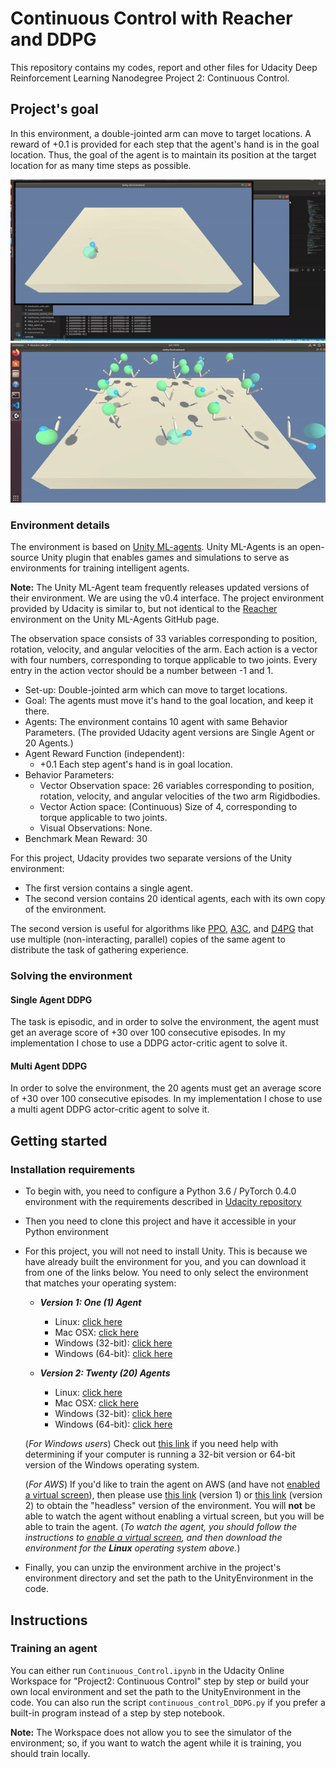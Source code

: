 # Continuous Control with Reacher and DDPG

This repository contains my codes, report and other files for Udacity Deep Reinforcement Learning Nanodegree Project 2: Continuous Control.

## Project's goal

In this environment, a double-jointed arm can move to target locations. A reward of +0.1 is provided for each step that the agent's hand is in the goal location. Thus, the goal of the agent is to maintain its position at the target location for as many time steps as possible.

![In Project 2, train an agent to maintain its position at the target location for as many time steps as possible.](media/trained.gif)
![In Project 2, train 20 agentS to maintain its position at the target location for as many time steps as possible.](media/trained_multi.gif)

### Environment details

The environment is based on [Unity ML-agents](https://github.com/Unity-Technologies/ml-agents). Unity ML-Agents is an open-source Unity plugin that enables games and simulations to serve as environments for training intelligent agents.

**Note:** The Unity ML-Agent team frequently releases updated versions of their environment. We are using the v0.4 interface. The project environment provided by Udacity is similar to, but not identical to the [Reacher](https://github.com/Unity-Technologies/ml-agents/blob/master/docs/Learning-Environment-Examples.md#reacher) environment on the Unity ML-Agents GitHub page.

The observation space consists of 33 variables corresponding to position, rotation, velocity, and angular velocities of the arm. Each action is a vector with four numbers, corresponding to torque applicable to two joints. Every entry in the action vector should be a number between -1 and 1.

- Set-up: Double-jointed arm which can move to target locations.
- Goal: The agents must move it's hand to the goal location, and keep it there.
- Agents: The environment contains 10 agent with same Behavior Parameters. (The provided Udacity agent versions are Single Agent or 20 Agents.)
- Agent Reward Function (independent):
  - +0.1 Each step agent's hand is in goal location.
- Behavior Parameters:
  - Vector Observation space: 26 variables corresponding to position, rotation, velocity, and angular velocities of the two arm Rigidbodies.
  - Vector Action space: (Continuous) Size of 4, corresponding to torque applicable to two joints.
  - Visual Observations: None.
- Benchmark Mean Reward: 30

For this project, Udacity provides two separate versions of the Unity environment:
- The first version contains a single agent.
- The second version contains 20 identical agents, each with its own copy of the environment.

The second version is useful for algorithms like [PPO](https://arxiv.org/pdf/1707.06347.pdf), [A3C](https://arxiv.org/pdf/1602.01783.pdf), and [D4PG](https://openreview.net/pdf?id=SyZipzbCb) that use multiple (non-interacting, parallel) copies of the same agent to distribute the task of gathering experience.

### Solving the environment

#### Single Agent DDPG

The task is episodic, and in order to solve the environment, the agent must get an average score of +30 over 100 consecutive episodes. In my implementation I chose to use a DDPG actor-critic agent to solve it.

#### Multi Agent DDPG

In order to solve the environment, the 20 agents must get an average score of +30 over 100 consecutive episodes. In my implementation I chose to use a multi agent DDPG actor-critic agent to solve it.

## Getting started

### Installation requirements

- To begin with, you need to configure a Python 3.6 / PyTorch 0.4.0 environment with the requirements described in [Udacity repository](https://github.com/udacity/deep-reinforcement-learning#dependencies)
- Then you need to clone this project and have it accessible in your Python environment
- For this project, you will not need to install Unity. This is because we have already built the environment for you, and you can download it from one of the links below. You need to only select the environment that matches your operating system:

    - **_Version 1: One (1) Agent_**
        - Linux: [click here](https://s3-us-west-1.amazonaws.com/udacity-drlnd/P2/Reacher/one_agent/Reacher_Linux.zip)
        - Mac OSX: [click here](https://s3-us-west-1.amazonaws.com/udacity-drlnd/P2/Reacher/one_agent/Reacher.app.zip)
        - Windows (32-bit): [click here](https://s3-us-west-1.amazonaws.com/udacity-drlnd/P2/Reacher/one_agent/Reacher_Windows_x86.zip)
        - Windows (64-bit): [click here](https://s3-us-west-1.amazonaws.com/udacity-drlnd/P2/Reacher/one_agent/Reacher_Windows_x86_64.zip)

    - **_Version 2: Twenty (20) Agents_**
        - Linux: [click here](https://s3-us-west-1.amazonaws.com/udacity-drlnd/P2/Reacher/Reacher_Linux.zip)
        - Mac OSX: [click here](https://s3-us-west-1.amazonaws.com/udacity-drlnd/P2/Reacher/Reacher.app.zip)
        - Windows (32-bit): [click here](https://s3-us-west-1.amazonaws.com/udacity-drlnd/P2/Reacher/Reacher_Windows_x86.zip)
        - Windows (64-bit): [click here](https://s3-us-west-1.amazonaws.com/udacity-drlnd/P2/Reacher/Reacher_Windows_x86_64.zip)
    
    (_For Windows users_) Check out [this link](https://support.microsoft.com/en-us/help/827218/how-to-determine-whether-a-computer-is-running-a-32-bit-version-or-64) if you need help with determining if your computer is running a 32-bit version or 64-bit version of the Windows operating system.

    (_For AWS_) If you'd like to train the agent on AWS (and have not [enabled a virtual screen](https://github.com/Unity-Technologies/ml-agents/blob/master/docs/Training-on-Amazon-Web-Service.md)), then please use [this link](https://s3-us-west-1.amazonaws.com/udacity-drlnd/P2/Reacher/one_agent/Reacher_Linux_NoVis.zip) (version 1) or [this link](https://s3-us-west-1.amazonaws.com/udacity-drlnd/P2/Reacher/Reacher_Linux_NoVis.zip) (version 2) to obtain the "headless" version of the environment.  You will **not** be able to watch the agent without enabling a virtual screen, but you will be able to train the agent.  (_To watch the agent, you should follow the instructions to [enable a virtual screen](https://github.com/Unity-Technologies/ml-agents/blob/master/docs/Training-on-Amazon-Web-Service.md), and then download the environment for the **Linux** operating system above._)

- Finally, you can unzip the environment archive in the project's environment directory and set the path to the UnityEnvironment in the code.

## Instructions

### Training an agent
    
You can either run `Continuous_Control.ipynb` in the Udacity Online Workspace for "Project2: Continuous Control" step by step or build your own local environment and set the path to the UnityEnvironment in the code. You can also run the script `continuous_control_DDPG.py` if you prefer a built-in program instead of a step by step notebook.

**Note:** The Workspace does not allow you to see the simulator of the environment; so, if you want to watch the agent while it is training, you should train locally.    
